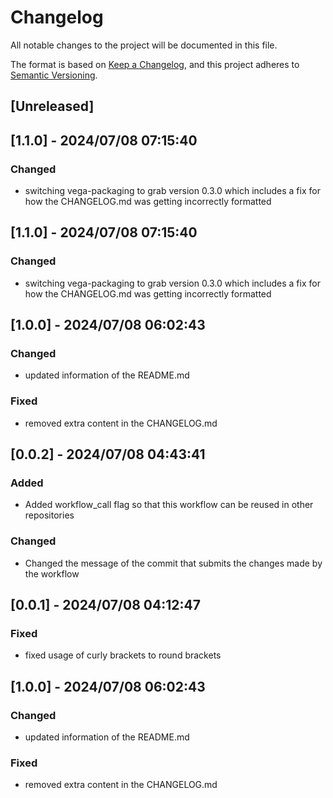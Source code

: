 # Changelog
    
All notable changes to the project will be documented in this file.

The format is based on [Keep a Changelog](https://keepachangelog.com/en/1.1.0/),
and this project adheres to [Semantic Versioning](https://semver.org/spec/v2.0.0.html).

## [Unreleased]


## [1.1.0] - 2024/07/08 07:15:40

### Changed

- switching vega-packaging to grab version 0.3.0 which includes a fix for how the CHANGELOG.md was getting incorrectly formatted


## [1.1.0] - 2024/07/08 07:15:40

### Changed

- switching vega-packaging to grab version 0.3.0 which includes a fix for how the CHANGELOG.md was getting incorrectly formatted


## [1.0.0] - 2024/07/08 06:02:43

### Changed

- updated information of the README.md

### Fixed

- removed extra content in the CHANGELOG.md


## [0.0.2] - 2024/07/08 04:43:41

### Added

- Added workflow_call flag so that this workflow can be reused in other repositories

### Changed

- Changed the message of the commit that submits the changes made by the workflow


## [0.0.1] - 2024/07/08 04:12:47

### Fixed

- fixed usage of curly brackets to round brackets
## [1.0.0] - 2024/07/08 06:02:43

### Changed

- updated information of the README.md

### Fixed

- removed extra content in the CHANGELOG.md


